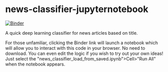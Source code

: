 # news-classifier-jupyternotebook
[![Binder](https://mybinder.org/badge.svg)](https://mybinder.org/v2/gh/Odysseuss/news-classifier-jupyternotebook/master)

A quick deep learning classifier for news articles based on title. 

For those unfamiliar, clicking the Binder link will launch a notebook which will allow you to interact with this code in your browser. No need to download. You can even edit the logic if you wish to try out your own ideas! Just select the "news_classifier_load_from_saved.ipynb">Cell>"Run All" when the notebook appears.
